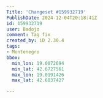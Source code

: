 ```yaml
---
Title: 'Changeset #159932719'
PublishDate: 2024-12-04T20:18:41Z
id: 159932719
user: Badojo
comment: Tag fix
created_by: iD 2.30.4
tags:
- Montenegro
bbox:
  min_lon: 19.0072694
  min_lat: 42.6727561
  max_lon: 19.0191426
  max_lat: 42.6837427

---
```

